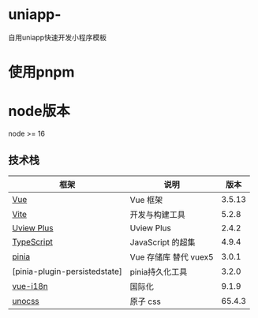 # uniapp-
自用uniapp快速开发小程序模板


# 使用pnpm 

# node版本 
node >= 16

## 技术栈

| 框架                                                                   | 说明               | 版本     |
|----------------------------------------------------------------------|------------------|--------|
| [Vue](https://staging-cn.vuejs.org/)                                 | Vue 框架           | 3.5.13 |
| [Vite](https://cn.vitejs.dev//)                                      | 开发与构建工具          | 5.2.8  |
| [Uview Plus](https://element-plus.org/zh-CN/)                      | Uview Plus     | 2.4.2 |
| [TypeScript](https://www.typescriptlang.org/docs/)                   | JavaScript 的超集   | 4.9.4  |
| [pinia](https://pinia.vuejs.org/)                                    | Vue 存储库 替代 vuex5 | 3.0.1 |
| [pinia-plugin-persistedstate]                                    | pinia持久化工具         | 3.2.0 |
| [vue-i18n](https://kazupon.github.io/vue-i18n/zh/introduction.html/) | 国际化              | 9.1.9  |
| [unocss](https://uno.antfu.me/)                                      | 原子 css          | 65.4.3  |